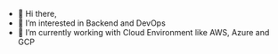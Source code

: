- 👋 Hi there,
- 👀 I’m interested in Backend and DevOps
- 🌱 I’m currently working with Cloud Environment like AWS, Azure and GCP


<!---
krish9191/krish9191 is a ✨ special ✨ repository because its `README.md` (this file) appears on your GitHub profile.
You can click the Preview link to take a look at your changes.
--->
